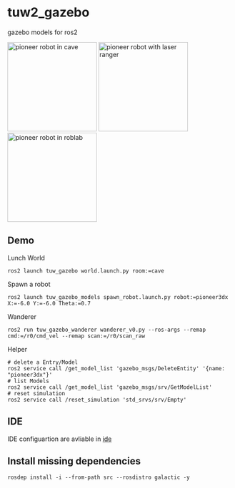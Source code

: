 # tuw2_gazebo
gazebo models for ros2

<img src="tuw_gazebo/res/pioneer_in_cave.png" alt="pioneer robot in cave" height="200px" /> <img src="tuw_gazebo/res/pioneer.png" alt="pioneer robot with laser ranger" height="200px" />  <img src="tuw_gazebo/res/pioneer_in_roblab.png" alt="pioneer robot in roblab" height="200px" />

## Demo
Lunch World
```
ros2 launch tuw_gazebo world.launch.py room:=cave
```
Spawn a robot
```
ros2 launch tuw_gazebo_models spawn_robot.launch.py robot:=pioneer3dx X:=-6.0 Y:=-6.0 Theta:=0.7
```
Wanderer
```
ros2 run tuw_gazebo_wanderer wanderer_v0.py --ros-args --remap cmd:=/r0/cmd_vel --remap scan:=/r0/scan_raw
```
Helper
```
# delete a Entry/Model
ros2 service call /get_model_list 'gazebo_msgs/DeleteEntity' '{name: "pioneer3dx"}'
# list Models
ros2 service call /get_model_list 'gazebo_msgs/srv/GetModelList' 
# reset simulation
ros2 service call /reset_simulation 'std_srvs/srv/Empty'
```
## IDE
IDE configuartion are avliable in [ide](ide)

## Install missing dependencies
`rosdep install -i --from-path src --rosdistro galactic -y`
